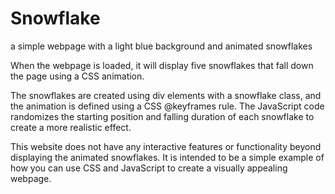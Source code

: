 # Snowflake
a simple webpage with a light blue background and animated snowflakes

When the webpage is loaded, it will display five snowflakes that fall down the page using a CSS animation.

The snowflakes are created using div elements with a snowflake class, and the animation is defined using a CSS @keyframes rule. The JavaScript code randomizes the starting position and falling duration of each snowflake to create a more realistic effect.

This website does not have any interactive features or functionality beyond displaying the animated snowflakes. It is intended to be a simple example of how you can use CSS and JavaScript to create a visually appealing webpage.
